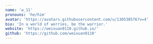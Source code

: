 ```yaml
---
name: 'w_11'
pronouns: 'he/him'
avatar: 'https://avatars.githubusercontent.com/u/130538576?v=4'
bio: 'In a world of worries, be the warrior.'
website: 'https://weixuan0110.github.io/'
github: 'https://github.com/weixuan0110'
---
```

